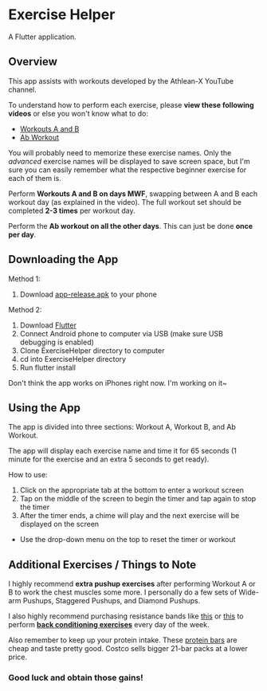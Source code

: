 # Exercise Helper

A Flutter application.

## Overview

This app assists with workouts developed by the Athlean-X YouTube channel.

To understand how to perform each exercise, please **view these following videos** or else you won't know what to do:

- [Workouts A and B](https://youtu.be/vc1E5CfRfos)
- [Ab Workout](https://youtu.be/8jyhJ6TiUPA)

You will probably need to memorize these exercise names. Only the *advanced* exercise names will be displayed to save screen space, but I'm sure you can easily remember what the respective beginner exercise for each of them is.

Perform **Workouts A and B on days MWF**, swapping between A and B each workout day (as explained in the video). The full workout set should be completed **2-3 times** per workout day.

Perform the **Ab workout on all the other days**. This can just be done **once per day**.

## Downloading the App

Method 1:
1. Download [app-release.apk](./app-release.apk) to your phone

Method 2:
1. Download [Flutter](https://flutter.dev/docs/get-started/install)
2. Connect Android phone to computer via USB (make sure USB debugging is enabled)
3. Clone ExerciseHelper directory to computer
3. cd into ExerciseHelper directory
4. Run flutter install

Don't think the app works on iPhones right now. I'm working on it~

## Using the App

The app is divided into three sections: Workout A, Workout B, and Ab Workout.

The app will display each exercise name and time it for 65 seconds (1 minute for the exercise and an extra 5 seconds to get ready).

How to use:

1. Click on the appropriate tab at the bottom to enter a workout screen
2. Tap on the middle of the screen to begin the timer and tap again to stop the timer
3. After the timer ends, a chime will play and the next exercise will be displayed on the screen
- Use the drop-down menu on the top to reset the timer or workout

## Additional Exercises / Things to Note

I highly recommend **extra pushup exercises** after performing Workout A or B to work the chest muscles some more. I personally do a few sets of Wide-arm Pushups, Staggered Pushups, and Diamond Pushups.

I also highly recommend purchasing resistance bands like [this](https://www.amazon.com/dp/B07W6XKRYD/ref=twister_B07W81TBZ7?th=1&psc=1) or [this](https://www.amazon.com/LETSCOM-Resistance-Exercise-Powerlifting-Exercises/dp/B07H3PJ4M4/ref=sr_1_2?crid=1OL6MV1L507WB&dchild=1&keywords=letscom%2Bresistance%2Bbands&qid=1590835773&s=sporting-goods&sprefix=letscom%2B%2Csporting%2C207&sr=1-2&th=1) to perform **[back conditioning exercises](https://www.youtube.com/watch?v=ELe4fATl-Jg)** every day of the week.

Also remember to keep up your protein intake. These [protein bars](https://www.amazon.com/Pure-Protein-Nutritious-Support-Variety/dp/B01126O3OY/ref=sr_1_1?dchild=1&keywords=protein%2Bbars&qid=1587448618&sr=8-1&th=1) are cheap and taste pretty good. Costco sells bigger 21-bar packs at a lower price.

### Good luck and obtain those gains!
